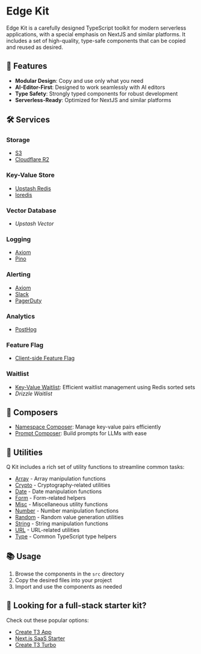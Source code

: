 # Edge Kit

Edge Kit is a carefully designed TypeScript toolkit for modern serverless applications, with a special emphasis on NextJS and similar platforms. It includes a set of high-quality, type-safe components that can be copied and reused as desired.

## 🚀 Features

- **Modular Design**: Copy and use only what you need
- **AI-Editor-First**: Designed to work seamlessly with AI editors
- **Type Safety**: Strongly typed components for robust development
- **Serverless-Ready**: Optimized for NextJS and similar platforms

## 🛠 Services

### Storage

- [S3](./src/services/storage/s3Storage.ts)
- [Cloudflare R2](./src/services/storage/r2Storage.ts)

### Key-Value Store

- [Upstash Redis](./src/services/keyValue/upstashRedisKeyValue.ts)
- [Ioredis](./src/services/keyValue/ioredisKeyValue.ts)

### Vector Database

- _Upstash Vector_

### Logging

- [Axiom](./src/services/logging/axiomLogger.ts)
- [Pino](./src/services/logging/axiomPinoLogger.ts)

### Alerting

- [Axiom](./src/services/alerting/axiomAlerting.ts)
- [Slack](./src/services/alerting/slackAlerting.ts)
- [PagerDuty](./src/services/alerting/pagerDutyAlerting.ts)

### Analytics

- [PostHog](./src/services/analytics/posthogAnalytics.ts)

### Feature Flag

- [Client-side Feature Flag](./src/services/featureFlag/clientFeatureFlag.ts)

### Waitlist

- [Key-Value Waitlist](./src/services/waitlist/keyValueWaitlist.ts): Efficient waitlist management using Redis sorted sets
- _Drizzle Waitlist_

## 🎼 Composers

- [Namespace Composer](./src/composers/namespaceComposer.ts): Manage key-value pairs efficiently
- [Prompt Composer](./src/composers/promptComposer.ts): Build prompts for LLMs with ease

## 🧰 Utilities

Q Kit includes a rich set of utility functions to streamline common tasks:

- [Array](./src/utils/arrayUtils.ts) - Array manipulation functions
- [Crypto](./src/utils/cryptoUtils.ts) - Cryptography-related utilities
- [Date](./src/utils/dateUtils.ts) - Date manipulation functions
- [Form](./src/utils/formUtils.ts) - Form-related helpers
- [Misc](./src/utils/miscUtils.ts) - Miscellaneous utility functions
- [Number](./src/utils/numberUtils.ts) - Number manipulation functions
- [Random](./src/utils/randomUtils.ts) - Random value generation utilities
- [String](./src/utils/stringUtils.ts) - String manipulation functions
- [URL](./src/utils/urlUtils.ts) - URL-related utilities
- [Type](./src/utils/typeUtils.ts) - Common TypeScript type helpers

## 📚 Usage

1. Browse the components in the `src` directory
2. Copy the desired files into your project
3. Import and use the components as needed

## 📣 Looking for a full-stack starter kit?

Check out these popular options:

- [Create T3 App](https://github.com/t3-oss/create-t3-app)
- [Next.js SaaS Starter](https://github.com/leerob/next-saas-starter)
- [Create T3 Turbo](https://github.com/t3-oss/create-t3-turbo)
